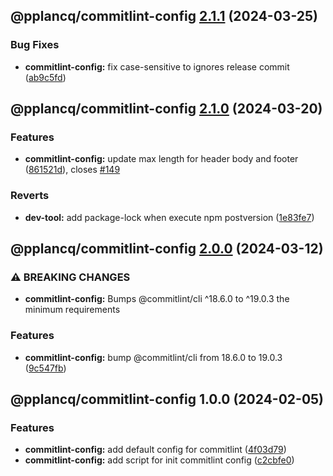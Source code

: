 ## @pplancq/commitlint-config [2.1.1](https://github.com/pplancq/dev-tools/compare/@pplancq/commitlint-config@2.1.0...@pplancq/commitlint-config@2.1.1) (2024-03-25)


### Bug Fixes

* **commitlint-config:** fix case-sensitive to ignores release commit ([ab9c5fd](https://github.com/pplancq/dev-tools/commit/ab9c5fd433a75264e943530cf2006bbad70b306a))

## @pplancq/commitlint-config [2.1.0](https://github.com/pplancq/dev-tools/compare/@pplancq/commitlint-config@2.0.0...@pplancq/commitlint-config@2.1.0) (2024-03-20)


### Features

* **commitlint-config:** update max length for header body and footer ([861521d](https://github.com/pplancq/dev-tools/commit/861521da4efff31124675c46d82332e1d0bc09bf)), closes [#149](https://github.com/pplancq/dev-tools/issues/149)


### Reverts

* **dev-tool:** add package-lock when execute npm postversion ([1e83fe7](https://github.com/pplancq/dev-tools/commit/1e83fe7ee8d2529ce3b85e1abb56968171ee01ff))

## @pplancq/commitlint-config [2.0.0](https://github.com/pplancq/dev-tools/compare/@pplancq/commitlint-config@1.0.0...@pplancq/commitlint-config@2.0.0) (2024-03-12)


### ⚠ BREAKING CHANGES

* **commitlint-config:** Bumps @commitlint/cli ^18.6.0 to ^19.0.3 the minimum requirements

### Features

* **commitlint-config:** bump @commitlint/cli from 18.6.0 to 19.0.3 ([9c547fb](https://github.com/pplancq/dev-tools/commit/9c547fb1ed71cf8838b36d25678942368f670981))

## @pplancq/commitlint-config 1.0.0 (2024-02-05)


### Features

* **commitlint-config:** add default config for commitlint ([4f03d79](https://github.com/pplancq/dev-tools/commit/4f03d798c564669842c1d250b435c87e32ffd6d7))
* **commitlint-config:** add script for init commitlint config ([c2cbfe0](https://github.com/pplancq/dev-tools/commit/c2cbfe0cbc7bf6f1c3487cd3b2903bc4a1814de3))
